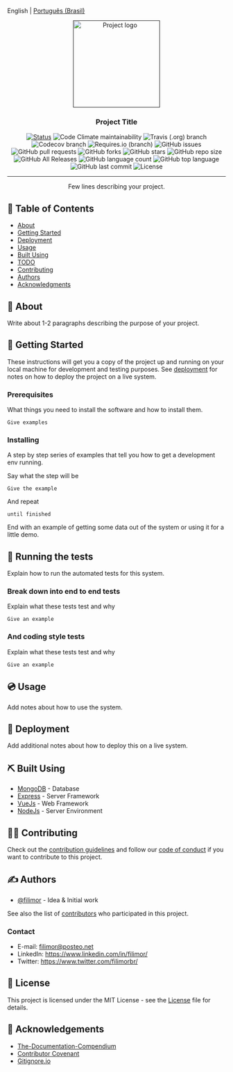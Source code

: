 English | [Português (Brasil)](./README.pt-BR.md)

<p align="center">
  <a href="" rel="noopener">
 <img width=200px height=200px src="https://i.imgur.com/6wj0hh6.jpg" alt="Project logo"></a>
</p>

<h3 align="center">Project Title</h3>

<div align="center">

  [![Status](https://img.shields.io/badge/status-active-success.svg)]()
  ![Code Climate maintainability][code-climate]
  ![Travis (.org) branch][travis]
  ![Codecov branch][codecov]
  ![Requires.io (branch)][requires-io]
  ![GitHub issues][issues]
  ![GitHub pull requests][pull-requests]
  ![GitHub forks][forks]
  ![GitHub stars][stars]
  ![GitHub repo size][repo-size]
  ![GitHub All Releases][releases]
  ![GitHub language count][language-count]
  ![GitHub top language][top-language]
  ![GitHub last commit][last-commit]
  ![License][license]

</div>

---

<p align="center"> Few lines describing your project.
  <br>
</p>

## 📝 Table of Contents

- [About](#about)
- [Getting Started](#getting_started)
- [Deployment](#deployment)
- [Usage](#usage)
- [Built Using](#built_using)
- [TODO](../TODO.md)
- [Contributing](#contributing)
- [Authors](#authors)
- [Acknowledgments](#acknowledgement)

## 🧐 About <a name = "about"></a>

Write about 1-2 paragraphs describing the purpose of your project.

## 🏁 Getting Started <a name = "getting_started"></a>

These instructions will get you a copy of the project up and running on your local machine for development and testing purposes. See [deployment](#deployment) for notes on how to deploy the project on a live system.

### Prerequisites

What things you need to install the software and how to install them.

```
Give examples
```

### Installing

A step by step series of examples that tell you how to get a development env running.

Say what the step will be

```
Give the example
```

And repeat

```
until finished
```

End with an example of getting some data out of the system or using it for a little demo.

## 🧪 Running the tests <a name = "tests"></a>

Explain how to run the automated tests for this system.

### Break down into end to end tests

Explain what these tests test and why

```
Give an example
```

### And coding style tests

Explain what these tests test and why

```
Give an example
```

## 💿 Usage <a name="usage"></a>

Add notes about how to use the system.

## 🚀 Deployment <a name = "deployment"></a>

Add additional notes about how to deploy this on a live system.

## ⛏️ Built Using <a name = "built_using"></a>

- [MongoDB](https://www.mongodb.com/) - Database
- [Express](https://expressjs.com/) - Server Framework
- [VueJs](https://vuejs.org/) - Web Framework
- [NodeJs](https://nodejs.org/en/) - Server Environment

## 👨‍💻 Contributing <a name = "contributing"></a>

Check out the [contribution guidelines](./CONTRIBUTING.md) and follow our [code of conduct](./CODE_OF_CONDUCT.md) if you want to contribute to this project.

## ✍️ Authors <a name = "authors"></a>

- [@filimor](https://github.com/filimor/) - Idea & Initial work

See also the list of [contributors][contributors] who participated in this project.

### Contact

- E-mail: filimor@posteo.net
- LinkedIn: https://www.linkedin.com/in/filimor/
- Twitter: https://www.twitter.com/filimorbr/

## 📜 License

This project is licensed under the MIT License - see the [License](./LICENSE "MIT") file for details.

## 🎉 Acknowledgements <a name = "acknowledgement"></a>

- [The-Documentation-Compendium](https://github.com/kylelobo/The-Documentation-Compendium)
- [Contributor Covenant](https://www.contributor-covenant.org/)
- [Gitignore.io](https://www.toptal.com/developers/gitignore)

<!-- LINKS -->
[test]: https://link
[code-climate]: https://img.shields.io/codeclimate/maintainability/filimor/<PROJECT_NAME>
[travis]: https://img.shields.io/travis/filimor/<PROJECT_NAME>/master
[codecov]: https://img.shields.io/codecov/c/github/filimor/<PROJECT_NAME>/master?token=<PROJECT_TOKEN>
[requires-io]: https://img.shields.io/requires/github/filimor/<PROJECT_NAME>/master
[issues]: https://img.shields.io/github/issues-raw/filimor/<PROJECT_NAME>
[pull-requests]: https://img.shields.io/github/issues-pr-raw/filimor/<PROJECT_NAME>
[forks]: https://img.shields.io/github/forks/filimor/<PROJECT_NAME>
[stars]: https://img.shields.io/github/stars/filimor/<PROJECT_NAME>
[repo-size]: https://img.shields.io/github/repo-size/filimor/<PROJECT_NAME>
[releases]: https://img.shields.io/github/downloads/filimor/<PROJECT_NAME>/total
[language-count]: https://img.shields.io/github/languages/count/filimor/<PROJECT_NAME>
[top-language]: https://img.shields.io/github/languages/top/filimor/<PROJECT_NAME>
[last-commit]: https://img.shields.io/github/last-commit/filimor/<PROJECT_NAME>
[license]: https://img.shields.io/github/license/filimor/<PROJECT_NAME>
[contributors]: https://github.com/filimor/<PROJECT_NAME>/contributors
